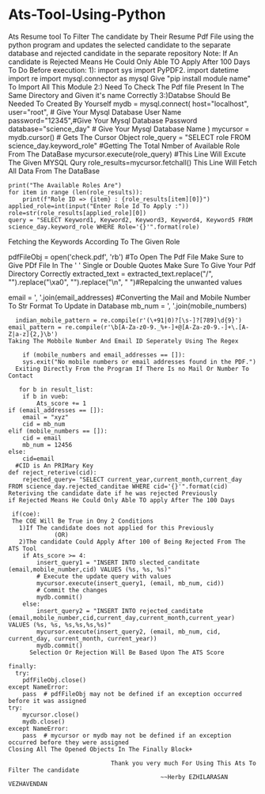 # Ats-Tool-Using-Python
Ats Resume tool To Filter The candidate by Their Resume Pdf File using the python program and updates the selected candidate to the separate database and rejected candidate in the separate repository
Note: 
  If An candidate is Rejected Means He Could Only Able TO Apply After 100 Days
      To Do Before execution:
             1): import sys
              import PyPDF2.
              import datetime
              import re
              import mysql.connector as mysql
          Give "pip install module name"
          To Import All This Module
              2:)  Need To Check The Pdf file Present In The Same Directory and Given it's name Correctly
              3:)Databse Should Be Needed To Created By Yourself 
    mydb = mysql.connect(
        host="localhost",
        user="root",  # Give Your Mysql Database User Name
        password="12345",#Give Your Mysql Database Password
        database="science_day" # Give Your Mysql Database  Name )
    mycursor = mydb.cursor()
    # Gets The Cursor Object
    role_query = "SELECT role FROM science_day.keyword_role"
       #Getting The Total Nmber of Available Role From The DataBase
  mycursor.execute(role_query) 
    #This Line Will Excute The Given MYSQL Qury
  role_results=mycursor.fetchall()
  This Line Will Fetch All Data From The DataBase
  
    print("The Available Roles Are")
    for item in range (len(role_results)):
        print(f"Role ID => {item} : {role_results[item][0]}")
    applied_role=int(input("Enter Role Id To Apply :"))
    role=str(role_results[applied_role][0])
    query = "SELECT Keyword1, Keyword2, Keyword3, Keyword4, Keyword5 FROM science_day.keyword_role WHERE Role='{}'".format(role)
  Fetching the Keywords According To The Given Role

  pdfFileObj = open('check.pdf', 'rb')
  #To Open The Pdf File
    Make Sure to Give PDf File In The ' ' Single or Double Quotes
    Make Sure To Give Your Pdf Directory Correctly
extracted_text = extracted_text.replace("/", "").replace("\xa0", "").replace("\n", " ")#Repalcing the unwanted values

email = ', '.join(email_addresses)
        #Converting the Mail and Mobile Number To Str Format To Update in Database
        mb_num = ', '.join(mobile_numbers)

      indian_mobile_pattern = re.compile(r'(\+91|0)?[\s-]?[789]\d{9}')
    email_pattern = re.compile(r'\b[A-Za-z0-9._%+-]+@[A-Za-z0-9.-]+\.[A-Z|a-z]{2,}\b')
    Taking The Mobbile Number And Email ID Seperately Using The Regex 

        if (mobile_numbers and email_addresses == []):
        sys.exit("No mobile numbers or email addresses found in the PDF.")
      Exiting Directly From the Program If There Is no Mail Or Number To Contact

       for b in result_list:
        if b in vueb:
            Ats_score += 1
    if (email_addresses == []):
        email = "xyz"
        cid = mb_num
    elif (mobile_numbers == []):
        cid = email
        mb_num = 12456
    else:
        cid=email
      #CID is An PRIMary Key
    def reject_reterive(cid):
        rejected_query= "SELECT current_year,current_month,current_day FROM science_day.rejected_canditae WHERE cid='{}'".format(cid)
    Reteriving the candidate date if he was rejected Previously
    if Rejected Means He Could Only Able TO apply After The 100 Days

     if(coe):
     The COE Will Be True in Ony 2 Conditions
       1)If The candidate does not applied for this Previously
                 (OR)
       2)The candidate Could Apply After 100 of Being Rejected From The ATS Tool
        if Ats_score >= 4:
            insert_query1 = "INSERT INTO slected_canditate (email,mobile_number,cid) VALUES (%s, %s, %s)"
            # Execute the update query with values
            mycursor.execute(insert_query1, (email, mb_num, cid))
            # Commit the changes
            mydb.commit()
        else:
            insert_query2 = "INSERT INTO rejected_canditate (email,mobile_number,cid,current_day,current_month,current_year) VALUES (%s, %s, %s,%s,%s,%s)"
            mycursor.execute(insert_query2, (email, mb_num, cid, current_day, current_month, current_year))
            mydb.commit()
          Selection Or Rejection Will Be Based Upon The ATS Score
            
    finally:
      try:
        pdfFileObj.close()
    except NameError:
        pass  # pdfFileObj may not be defined if an exception occurred before it was assigned
    try:
        mycursor.close()
        mydb.close()
    except NameError:
        pass  # mycursor or mydb may not be defined if an exception occurred before they were assigned
    Closing All The Opened Objects In The Finally Block+
    
                                 Thank you very much For Using This Ats To Filter The candidate
                                               ~~Herby EZHILARASAN VEZHAVENDAN 
      
